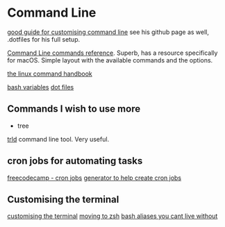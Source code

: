 # Command Line

[good guide for customising command line](https://medium.com/@nikitavoloboev/pretty-and-fast-shell-97ea870f2805) see his github page as well, .dotfiles for his full setup.

[Command Line commands reference](https://ss64.com/). Superb, has a resource specifically for macOS. Simple layout with the available commands and the options. 

[the linux command handbook](https://flaviocopesbooks.fra1.digitaloceanspaces.com/linux-commands-handbook.pdf)

[bash  variables](https://ryanstutorials.net/bash-scripting-tutorial/bash-variables.php)
[dot files](https://www.google.com/search?q=dot+files+in+100+seconds&rlz=1C5GCEM_enGB978GB979&oq=dot+files+in+100+seconds&aqs=chrome..69i57.3647j0j7&sourceid=chrome&ie=UTF-8#kpvalbx=_h9iUYZe5N_uGxc8Pr4-FiAc21)
## Commands I wish to use more

- tree

[trld](https://tldr.sh/) command line tool. Very useful.

## cron jobs for automating tasks
[freecodecamp - cron jobs](https://www.freecodecamp.org/news/cron-jobs-in-linux/)
[generator to help create cron jobs](https://crontab-generator.org/)

## Customising the terminal
[customising the terminal](https://medium.com/@charlesdobson/how-to-customize-your-macos-terminal-7cce5823006e)
[moving to zsh](https://scriptingosx.com/2019/07/moving-to-zsh-06-customizing-the-zsh-prompt/)
[bash aliases you cant live without](https://opensource.com/article/19/7/bash-aliases)